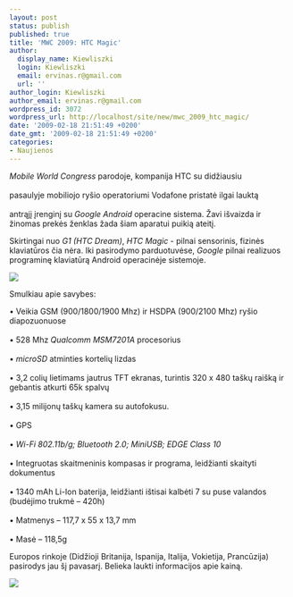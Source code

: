 ```yaml
---
layout: post
status: publish
published: true
title: 'MWC 2009: HTC Magic'
author:
  display_name: Kiewliszki
  login: Kiewliszki
  email: ervinas.r@gmail.com
  url: ''
author_login: Kiewliszki
author_email: ervinas.r@gmail.com
wordpress_id: 3072
wordpress_url: http://localhost/site/new/mwc_2009_htc_magic/
date: '2009-02-18 21:51:49 +0200'
date_gmt: '2009-02-18 21:51:49 +0200'
categories:
- Naujienos
---
```

<p><i>Mobile World Congress</i> parodoje, kompanija HTC su didžiausiu<br />
<br />pasaulyje mobiliojo ryšio operatoriumi Vodafone pristatė ilgai lauktą<br />
<br />antrąjį įrenginį su <i>Google Android</i> operacine sistema.  Žavi išvaizda ir žinomas prekės ženklas žada šiam aparatui puikią ateitį.</p>
<p>Skirtingai nuo <i>G1 (HTC Dream)</i>, <i>HTC Magic</i> - pilnai sensorinis, fizinės klaviatūros čia nėra. Iki pasirodymo parduotuvėse, <i>Google</i> pilnai realizuos programinę klaviatūrą Android operacinėje sistemoje.</p>
<p><img src="http://svarke.technews.lt/Magic1" /></p>
<p>Smulkiau apie savybes: </p>
<p>•  Veikia GSM (900/1800/1900 Mhz) ir HSDPA (900/2100 Mhz) ryšio diapozuonuose<br />
<br />•  528 Mhz <i>Qualcomm MSM7201A</i> procesorius<br />
<br />•  <i>microSD</i> atminties kortelių lizdas<br />
<br />•  3,2 colių lietimams jautrus TFT ekranas, turintis 320 x 480 taškų raišką ir gebantis atkurti 65k spalvų<br />
<br />•  3,15 milijonų taškų kamera su autofokusu.<br />
<br />•  GPS<br />
<br />•  <i>Wi-Fi 802.11b/g; Bluetooth 2.0; MiniUSB; EDGE Class 10</i><br />
<br />•  Integruotas skaitmeninis kompasas ir programa, leidžianti skaityti dokumentus<br />
<br />•  1340 mAh Li-Ion baterija, leidžianti ištisai kalbėti 7 su puse valandos (budėjimo trukmė – 420h)<br />
<br />•  Matmenys – 117,7 x 55 x 13,7 mm<br />
<br />•  Masė – 118,5g</p>
<p>Europos rinkoje (Didžioji Britanija, Ispanija, Italija, Vokietija, Prancūzija) pasirodys jau šį pavasarį. Belieka laukti informacijos apie kainą.</p>
<p><img src="http://svarke.technews.lt/Magic2" /></p>
